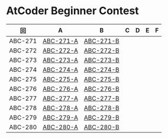 # AtCoder Beginner Contest

| 回 | A | B | C | D | E | F |
|:---:|:---:|:---:|:---:|:---:|:---:|:---:|
| ABC-271 | [ABC-271-A](ABC-271-A.py) | [ABC-271-B](ABC-271-B.py) |  |  |  |  |
| ABC-272 | [ABC-272-A](ABC-272-A.py) | [ABC-272-B](ABC-272-B.py) |  |  |  |  |
| ABC-273 | [ABC-273-A](ABC-273-A.py) | [ABC-273-B](ABC-273-B.py) |  |  |  |  |
| ABC-274 | [ABC-274-A](ABC-274-A.py) | [ABC-274-B](ABC-274-B.py) |  |  |  |  |
| ABC-275 | [ABC-275-A](ABC-275-A.py) | [ABC-275-B](ABC-275-B.py) |  |  |  |  |
| ABC-276 | [ABC-276-A](ABC-276-A.py) | [ABC-276-B](ABC-276-B.py) |  |  |  |  |
| ABC-277 | [ABC-277-A](ABC-277-A.py) | [ABC-277-B](ABC-277-B.py) |  |  |  |  |
| ABC-278 | [ABC-278-A](ABC-278-A.py) | [ABC-278-B](ABC-278-B.py) |  |  |  |  |
| ABC-279 | [ABC-279-A](ABC-279-A.py) | [ABC-279-B](ABC-279-B.py) |  |  |  |  |
| ABC-280 | [ABC-280-A](ABC-280-A.py) | [ABC-280-B](ABC-280-B.py) |  |  |  |  |
